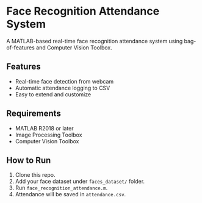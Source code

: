 # Face Recognition Attendance System

A MATLAB-based real-time face recognition attendance system using bag-of-features and Computer Vision Toolbox.

## Features
- Real-time face detection from webcam
- Automatic attendance logging to CSV
- Easy to extend and customize

## Requirements
- MATLAB R2018 or later
- Image Processing Toolbox
- Computer Vision Toolbox

## How to Run
1. Clone this repo.
2. Add your face dataset under `faces_dataset/` folder.
3. Run `face_recognition_attendance.m`.
4. Attendance will be saved in `attendance.csv`.
